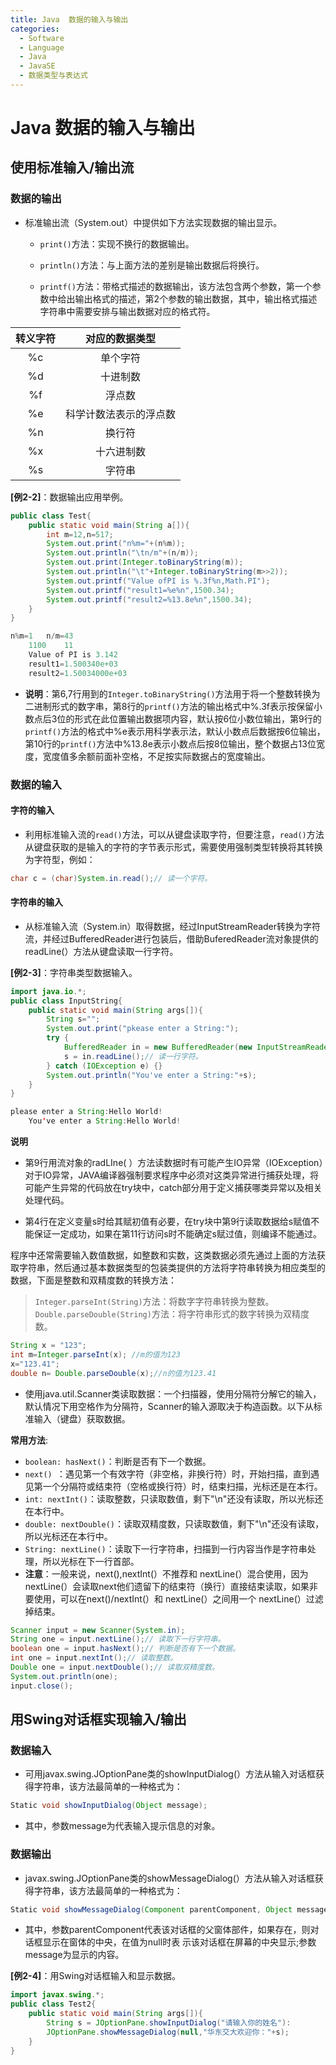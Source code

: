 ```yaml
---
title: Java  数据的输入与输出
categories:
  - Software
  - Language
  - Java
  - JavaSE
  - 数据类型与表达式
---
```

# Java  数据的输入与输出

## 使用标准输入/输出流

### 数据的输出

- 标准输出流（System.out）中提供如下方法实现数据的输出显示。
    - `print()`方法：实现不换行的数据输出。
    - `println()`方法：与上面方法的差别是输出数据后将换行。

    - `printf()`方法：带格式描述的数据输出，该方法包含两个参数，第一个参数中给出输出格式的描述，第2个参数的输出数据，其中，输出格式描述字符串中需要安排与输出数据对应的格式符。

转义字符 |对应的数据类型
:---:|:---:
%c	|单个字符
%d	|十进制数
%f	|浮点数
%e	|科学计数法表示的浮点数
%n	|换行符
%x	|十六进制数
%s	|字符串

**[例2-2]**：数据输出应用举例。

```java
public class Test{
    public static void main(String a[]){
        int m=12,n=517;
        System.out.print("n%m="+(n%m));
        System.out.println("\tn/m"+(n/m));
        System.out.print(Integer.toBinaryString(m));
        System.out.println("\t"+Integer.toBinaryString(m>>2));
        System.out.printf("Value ofPI is %.3f%n,Math.PI");
        System.out.printf("result1=%e%n",1500.34);
        System.out.printf("result2=%13.8e%n",1500.34);
    }
}

n%m=1	n/m=43
    1100	11
    Value of PI is 3.142
    result1=1.500340e+03
    result2=1.50034000e+03
```

- **说明**：第6,7行用到的`Integer.toBinaryString()`方法用于将一个整数转换为二进制形式的数字串，第8行的`printf()`方法的输出格式中%.3f表示按保留小数点后3位的形式在此位置输出数据项内容，默认按6位小数位输出，第9行的`printf()`方法的格式中%e表示用科学表示法，默认小数点后数据按6位输出，第10行的`printf()`方法中%13.8e表示小数点后按8位输出，整个数据占13位宽度，宽度值多余额前面补空格，不足按实际数据占的宽度输出。

### 数据的输入

#### 字符的输入

- 利用标准输入流的`read()`方法，可以从键盘读取字符，但要注意，`read()`方法从键盘获取的是输入的字符的字节表示形式，需要使用强制类型转换将其转换为字符型，例如：

```java
char c = (char)System.in.read();// 读一个字符。
```

#### 字符串的输入

- 从标准输入流（System.in）取得数据，经过InputStreamReader转换为字符流，并经过BufferedReader进行包装后，借助BuferedReader流对象提供的readLine(）方法从键盘读取一行字符。

**[例2-3]**：字符串类型数据输入。

```java
import java.io.*;
public class InputString{
    public static void main(String args[]){
        String s="";
        System.out.print("pkease enter a String:");
        try {
            BufferedReader in = new BufferedReader(new InputStreamReader(System.in));
            s = in.readLine();// 读一行字符。
        } catch (IOException e) {}
        System.out.println("You've enter a String:"+s);
    }
}

please enter a String:Hello World!
    You've enter a String:Hello World!
```

**说明**

- 第9行用流对象的radLIne( ）方法读数据时有可能产生IO异常（IOException）对于IO异常，JAVA编译器强制要求程序中必须对这类异常进行捕获处理，将可能产生异常的代码放在try块中，catch部分用于定义捕获哪类异常以及相关处理代码。

- 第4行在定义变量s时给其赋初值有必要，在try块中第9行读取数据给s赋值不能保证一定成功，如果在第11行访问s时不能确定s赋过值，则编译不能通过。

程序中还常需要输入数值数据，如整数和实数，这类数据必须先通过上面的方法获取字符串，然后通过基本数据类型的包装类提供的方法将字符串转换为相应类型的数据，下面是整数和双精度数的转换方法：

>   `Integer.parseInt(String)`方法：将数字字符串转换为整数。
`Double.parseDouble(String)`方法：将字符串形式的数字转换为双精度数。

```java
String x = "123";
int m=Integer.parseInt(x); //m的值为123
x="123.41";
double n= Double.parseDouble(x);//n的值为123.41
```

- 使用java.util.Scanner类读取数据：一个扫描器，使用分隔符分解它的输入，默认情况下用空格作为分隔符，Scanner的输入源取决于构造函数。以下从标准输入（键盘）获取数据。

**常用方法**:

- `boolean: hasNext()`：判断是否有下一个数据。
- `next() `：遇见第一个有效字符（非空格，非换行符）时，开始扫描，直到遇见第一个分隔符或结束符（空格或换行符）时，结束扫描，光标还是在本行。
- `int: nextInt()`：读取整数，只读取数值，剩下"\n"还没有读取，所以光标还在本行中。
- `double: nextDouble()`：读取双精度数，只读取数值，剩下"\n"还没有读取，所以光标还在本行中。
- `String: nextLine()`：读取下一行字符串，扫描到一行内容当作是字符串处理，所以光标在下一行首部。
- **注意**：一般来说，next(),nextInt(）不推荐和 nextLine(）混合使用，因为nextLine(）会读取next他们遗留下的结束符（换行）直接结束读取，如果非要使用，可以在next()/nextInt(）和 nextLine(）之间用一个 nextLine(）过滤掉结束。

```java
Scanner input = new Scanner(System.in);
String one = input.nextLine();// 读取下一行字符串。
boolean one = input.hasNext();// 判断是否有下一个数据。
int one = input.nextInt();// 读取整数。
Double one = input.nextDouble();// 读取双精度数。
System.out.println(one);
input.close();
```

## 用Swing对话框实现输入/输出

### 数据输入

- 可用javax.swing.JOptionPane类的showInputDialog(）方法从输入对话框获得字符串，该方法最简单的一种格式为：

```java
Static void showInputDialog(Object message);
```

- 其中，参数message为代表输入提示信息的对象。

### 数据输出

- javax.swing.JOptionPane类的showMessageDialog(）方法从输入对话框获得字符串，该方法最简单的一种格式为：

```java
Static void showMessageDialog(Component parentComponent, Object message)
```

- 其中，参数parentComponent代表该对话框的父窗体部件，如果存在，则对话框显示在窗体的中央，在值为null时表	示该对话框在屏幕的中央显示;参数message为显示的内容。

**[例2-4]**：用Swing对话框输入和显示数据。

```java
import javax.swing.*;
public class Test2{
    public static void main(String args[]){
        String s = JOptionPane.showInputDialog("请输入你的姓名"):
        JOptionPane.showMessageDialog(null,"华东交大欢迎你："+s);
    }
}
```